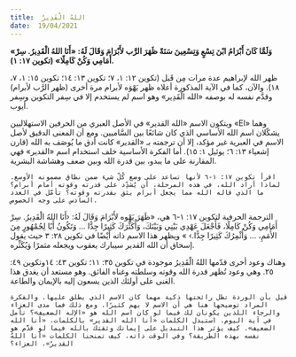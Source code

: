 ```yaml
---
title:  اللهُ الْقَدِيرُ
date:  19/04/2021
---
```


**«وَلَمَّا كَانَ أَبْرَامُ ابْنَ تِسْعٍ وَتِسْعِينَ سَنَةً ظَهَرَ الرَّب لأَبْرَامَ وَقَالَ لَهُ: «أَنَا اللهُ الْقَدِيرُ. سِرْ أَمَامِي وَكُنْ كَامِلًا» (تكوين ١٧: ١).**

ظهر الله لإبراهيم عدة مرات مِن قَبل (تكوين ١٢: ١، ٧؛ تكوين ١٣: ١٤؛ تكوين ١٥: ١، ٧، ١٨). والآن، كما في الآية المذكورة أعلاه ظهر يَهْوَه لأبرام مرة أخرى (ظهر الرَّب لأبرام) وقدَّم نفسه له بوصفه «الله الْقَدِير» وهو اسم لم يستخدم إلا في سِفر التكوين وسِفر أيوب.

ويتكون الاسم «الله القدير» في الأصل العبري من الحرفين الاستهلاليين «El» وهما يشكّلان اسم الله الأساسي الذي كان شائعًا بين السَّاميين. ومع أن المعنى الدقيق لأصل الاسم في العبرية غير مؤكد، إلا أن ترجمته بـ «القدير» كانت أدق ما يُوصَف به الله (قارن إشعياء ١٣: ٦؛ يوئيل ١: ١٥). أما الفكرة الأساسية خلف استخدام اسم «القدير» فهي المقارنة على ما يبدو، بين قدرة الله وبين ضعف وهشاشة البشرية.

`اقرأ تكوين ١٧: ١-٦ لأنها تساعد على وضع كُلّ شيء ضمن نطاق مضمونه الأوسع. لماذا أراد الله، في هذه المرحلة، أن يُشدِّد على قدرته وقوته أمام أبرام؟ ما الذي قاله الله مما يجعل أبرام يثق بقدرته وقوته؟ تأمَّل في العدد السادس على وجه الخصوص.`

الترجمة الحرفية لتكوين ١٧: ١-٦ هي، «ظَهَرَ يَهْوه لأَبْرَامَ وَقَالَ لَهُ: ‹أَنَا اللهُ الْقَدِيرُ. سِرْ أَمَامِي وَكُنْ كَامِلًا، فَأَجْعَلَ عَهْدِي بَيْنِي وَبَيْنَكَ، وَأُكَثِّرَكَ كَثِيرًا جِدًّا ... وَتَكُونُ أَبًا لِجُمْهُورٍ مِنَ الأُمَمِ، ... وَأُثْمِرُكَ كَثِيرًا جِدًّا.› » ويظهر هذا الاسم ذاته أَيْضًا في تكوين ٢٨: ٣ حيث يقول إسحاق أن الله القدير سيبارك يعقوب ويجعله مثمرًا وَيُكَثِّره.

وهناك وعود أخرى قدّمها اللهُ الْقَدِيرُ موجودة في تكوين ٣٥: ١١؛ تكوين ٤٣: ١٤وتكوين ٤٩: ٢٥. وهي وعود تُظهر قدرة الله وقوته وسلطته وغناه الفائق. وهو مستعد أن يغدق هذا الغنى على أولئك الذين يسعون إليه بالإيمان والطاعة.

`قيل بأن الوردة تظل رائحتها ذكية مهما كان الاسم الذي يطلق عليها. والفكرة المراد توضيحها هنا هي أن الاسم لا يهم كثيرًا. ومع ذلك فما مدى العزاء والرجاء اللذين يكونان لك فيما لو كان اسم الله هو «الإله الضعيف»؟ تأمل في آية اليوم. استبدل الكلمات «أنا الله القدير» بالكلمات، «أنا الله الضعيف». كيف يؤثر هذا التبديل على إيمانك وثقتك بالله فيما لو قدَّم هو نفسه بهذه الطريقة؟ وفي الوقت ذاته، كيف تمنحنا الكلمات «أنا اللهُ القديرُ»، العزاء؟`
